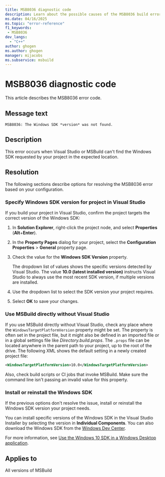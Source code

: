 ```yaml
---
title: MSB8036 diagnostic code
description: Learn about the possible causes of the MSB8036 build error and get troubleshooting tips.
ms.date: 04/16/2025
ms.topic: "error-reference"
f1_keywords:
 - MSB8036
dev_langs:
  - "C++"
author: ghogen
ms.author: ghogen
manager: mijacobs
ms.subservice: msbuild
---
```

# MSB8036 diagnostic code

<!-- :::ErrorDefinitionDescription::: -->
<!-- :::editable-content name="introDescription"::: -->
This article describes the MSB8036 error code.
<!-- :::editable-content-end::: -->

## Message text

`MSB8036: The Windows SDK *version* was not found.`

## Description

This error occurs when Visual Studio or MSBuild can't find the Windows SDK requested by your project in the expected location.

## Resolution

The following sections describe options for resolving the MSB8036 error based on your configuration.

### Specify Windows SDK version for project in Visual Studio

If you build your project in Visual Studio, confirm the project targets the correct version of the Windows SDK:

1. In **Solution Explorer**, right-click the project node, and select **Properties** (**Alt**+**Enter**).
1. In the **Property Pages** dialog for your project, select the **Configuration Properties** > **General** property page.
1. Check the value for the **Windows SDK Version** property.

   The dropdown list of values shows the specific versions detected by Visual Studio. The value **10.0 (latest installed version)** instructs Visual Studio to always use the most recent SDK version, if multiple versions are installed.

1. Use the dropdown list to select the SDK version your project requires.
1. Select **OK** to save your changes.

### Use MSBuild directly without Visual Studio

If you use MSBuild directly without Visual Studio, check any place where the `WindowsTargetPlatformVersion` property might be set. The property is often set in the project file, but it might also be defined in an imported file or in a global settings file like *Directory.build.props*. The `.props` file can be located anywhere in the parent path to your project, up to the root of the drive. The following XML shows the default setting in a newly created project file:

```xml
<WindowsTargetPlatformVersion>10.0</WindowsTargetPlatformVersion>
```

Also, check build scripts or CI jobs that invoke MSBuild. Make sure the command line isn't passing an invalid value for this property.

### Install or reinstall the Windows SDK

If the previous options don't resolve the issue, install or reinstall the Windows SDK version your project needs.

You can install specific versions of the Windows SDK in the Visual Studio Installer by selecting the version in **Individual Components**. You can also download the Windows SDK from the [Windows Dev Center](https://developer.microsoft.com/windows/downloads/windows-sdk/).

For more information, see [Use the Windows 10 SDK in a Windows Desktop application](/cpp/windows/how-to-use-the-windows-10-sdk-in-a-windows-desktop-application).

## Applies to

All versions of MSBuild